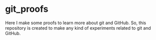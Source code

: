 # git_proofs
Here I make some proofs to learn more about git and GitHub. So, this repository is created to make any kind of experiments related to git and GitHub.
